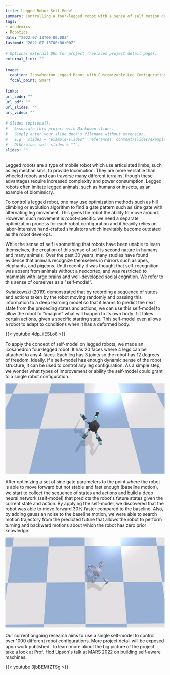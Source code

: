 ```yaml
---
title: Legged Robot Self-Model
summary: Controlling a four-legged robot with a sense of self motion dynamics performing locomotive tasks
tags:
- Academics
- Robotics
date: "2022-07-13T00:00:00Z"
lastmod: "2022-07-13T00:00:00Z"

# Optional external URL for project (replaces project detail page).
external_link: ""

image:
  caption: Icosahedron Legged Robot with Customizable Leg Configuration
  focal_point: Smart

links:
url_code: ""
url_pdf: ""
url_slides: ""
url_video: ""

# Slides (optional).
#   Associate this project with Markdown slides.
#   Simply enter your slide deck's filename without extension.
#   E.g. `slides = "example-slides"` references `content/slides/example-slides.md`.
#   Otherwise, set `slides = ""`.
slides: ""
---
```


Legged robots are a type of mobile robot which use articulated limbs, such as leg mechanisms, to provide locomotion. They are more versatile than wheeled robots and can traverse many different terrains, though these advantages require increased complexity and power consumption. Legged robots often imitate legged animals, such as humans or insects, as an example of biomimicry.

To control a legged robot, one may use optimization methods such as hill climbing or evolution algorithm to find a gate pattern such as sine gate with alternating leg movement. This gives the robot the ability to move around. However, such movement is robot-specific: we need a separate optimization process for each robot configuration and it heavily relies on labor-intensive hand-crafted simulators which inevitably become outdated as the robot develops. 

While the sense of self is something that robots have been unable to learn themselves, the creation of this sense of self is second nature in humans and many animals. Over the past 30 years, many studies have found evidence that animals recognize themselves in mirrors such as apes, elephants, and pigeons. Until recently it was thought that self-recognition was absent from animals without a neocortex, and was restricted to mammals with large brains and well-developed social cognition. We refer to this sense of ourselves as a "self-model”. 

[Kwiatkowski (2019)](https://www.creativemachineslab.com/deep-self-modeling.html) demonstrated that by recording a sequence of states and actions taken by the robot moving randomly and passing this information to a deep learning model so that it learns to predict the next state from the preceding states and actions, we can use this self-model to allow the robot to "imagine" what will happen to its own body if it takes certain actions, given a specific starting state. This self-model even allows a robot to adapt to conditions when it has a deformed body.

{{< youtube 4dp_iiESLo8 >}}

To apply the concept of self-model on legged robots, we made an icosahedron four-legged robot. It has 20 faces where 4 legs can be attached to any 4 faces. Each leg has 3 joints so the robot has 12 degrees of freedom. Ideally, if a self-model has enough dynamic sense of the robot structure, it can be used to control any leg configuration. As a simple step, we wonder what types of improvement or ability the self-model could grant to a single robot configuration.

![forward](forward.gif "Legged Robot performing baseline forward motion")

After optimizing a set of sine gate parameters to the point where the robot is able to move forward but not stable and fast enough (baseline motion), we start to collect the sequence of states and actions and build a deep neural network (self-model) that predicts the robot's future states given the current state and action. By applying the self-model, we discovered that the robot was able to move forward 30% faster compared to the baseline. Also, by adding gaussian noise to the baseline motion, we were able to search motion trajectory from the predicted future that allows the robot to perform turning and backward motions about which the robot has zero prior knowledge.

![turn left](turn_left.gif "Robot performing left-turning tasks. It has zero knowledge about turning behavior. The motion trajectory is searched through forward baseline motion with Gaussian noise")

Our current ongoing research aims to use a single self-model to control over 1000 different robot configurations. More project detail will be exposed upon work published. To learn more about the big picture of the project, take a look at Prof. Hod Lipson's talk at MARS 2022 on building self-aware machines.

{{< youtube 3jbBEMfZTSg >}}
